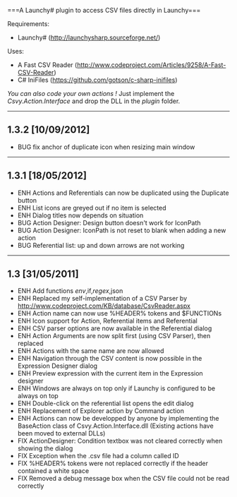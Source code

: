 ===A Launchy# plugin to access CSV files directly in Launchy===

Requirements:
 * Launchy# (http://launchysharp.sourceforge.net/)

Uses:
 * A Fast CSV Reader (http://www.codeproject.com/Articles/9258/A-Fast-CSV-Reader)
 * C# IniFiles (https://github.com/gotson/c-sharp-inifiles)


*You can also code your own actions !*
Just implement the *Csvy.Action.Interface* and drop the DLL in the *plugin* folder.

----
1.3.2 [10/09/2012]
----
 * BUG fix anchor of duplicate icon when resizing main window

----
1.3.1 [18/05/2012]
----
 * ENH Actions and Referentials can now be duplicated using the Duplicate button
 * ENH List icons are greyed out if no item is selected
 * ENH Dialog titles now depends on situation
 * BUG Action Designer: Design button doesn't work for IconPath
 * BUG Action Designer: IconPath is not reset to blank when adding a new action
 * BUG Referential list: up and down arrows are not working

----
1.3 [31/05/2011]
----

 * ENH Add functions $env,$if,$regex,$json
 * ENH Replaced my self-implementation of a CSV Parser by http://www.codeproject.com/KB/database/CsvReader.aspx
 * ENH Action name can now use %HEADER% tokens and $FUNCTIONs
 * ENH Icon support for Action, Referential items and Referential
 * ENH CSV parser options are now available in the Referential dialog
 * ENH Action Arguments are now split first (using CSV Parser), then replaced
 * ENH Actions with the same name are now allowed
 * ENH Navigation through the CSV content is now possible in the Expression Designer dialog
 * ENH Preview expression with the current item in the Expression designer
 * ENH Windows are always on top only if Launchy is configured to be always on top
 * ENH Double-click on the referential list opens the edit dialog
 * ENH Replacement of Explorer action by Command action
 * ENH Actions can now be developped by anyone by implementing the BaseAction class of Csvy.Action.Interface.dll (Existing actions have been moved to external DLLs)
 * FIX ActionDesigner: Condition textbox was not cleared correctly when showing the dialog
 * FIX Exception when the .csv file had a column called ID
 * FIX %HEADER% tokens were not replaced correctly if the header contained a white space
 * FIX Removed a debug message box when the CSV file could not be read correctly
